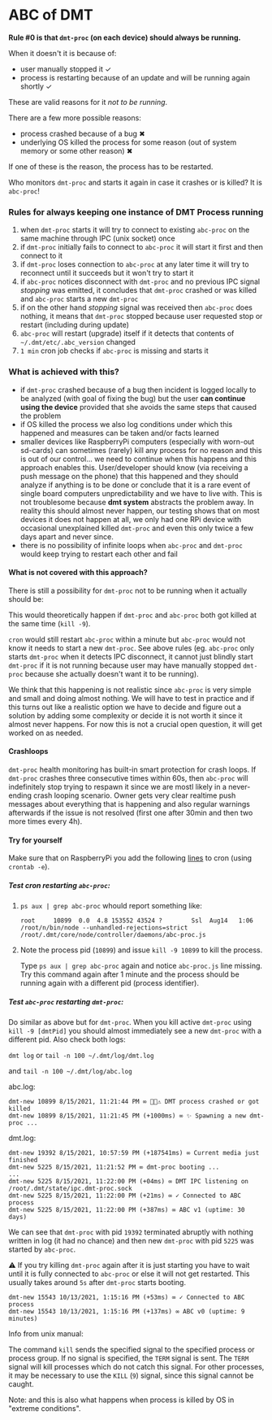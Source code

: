 # ABC of DMT

**Rule #0 is that `dmt-proc` (on each device) should always be running.**

When it doesn't it is because of:

- user manually stopped it ✓
- process is restarting because of an update and will be running again shortly ✓

These are valid reasons for it _not to be running_.

There are a few more possible reasons:

- process crashed because of a bug ✖
- underlying OS killed the process for some reason (out of system memory or some other reason) ✖

If one of these is the reason, the process has to be restarted.

Who monitors `dmt-proc` and starts it again in case it crashes or is killed? It is `abc-proc`!

### Rules for always keeping one instance of DMT Process running

1) when `dmt-proc` starts it will try to connect to existing `abc-proc` on the same machine through IPC (unix socket) once
2) if `dmt-proc` initially fails to connect to `abc-proc` it will start it first and then connect to it
3) if `dmt-proc` loses connection to `abc-proc` at any later time it will try to reconnect until it succeeds but it won't try to start it
4) if `abc-proc` notices disconnect with `dmt-proc` and no previous IPC signal *stopping* was emitted, 
   it concludes that `dmt-proc` crashed or was killed and `abc-proc` starts a new `dmt-proc`
5) if on the other hand _stopping_ signal was received then `abc-proc` does nothing,
   it means that `dmt-proc` stopped because user requested stop or restart (including during update)
6) `abc-proc` will restart (upgrade) itself if it detects that contents of `~/.dmt/etc/.abc_version` changed
7) `1 min` cron job checks if `abc-proc` is missing and starts it

### What is achieved with this?

- if `dmt-proc` crashed because of a bug then incident is logged locally to be analyzed (with goal of fixing the bug) but the user **can continue using the device** provided that she avoids the same steps that caused the problem
- if OS killed the process we also log conditions under which this happened and measures can be taken and/or facts learned
- smaller devices like RaspberryPi computers (especially with worn-out sd-cards) can sometimes (rarely) kill any process for no reason and this is out of our control... we need to continue when this happens and this approach enables this. User/developer should know (via receiving a push message on the phone) that this happened and they should analyze if anything is to be done or conclude that it is a rare event of single board computers unpredictability and we have to live with. This is not troublesome because **dmt system** abstracts the problem away. In reality this should almost never happen, our testing shows that on most devices it does not happen at all, we only had one RPi device with occasional unexplained killed `dmt-proc` and even this only twice a few days apart and never since.
- there is no possibility of infinite loops when `abc-proc` and `dmt-proc` would keep trying to restart each other and fail

#### What is not covered with this approach?

There is still a possibility for `dmt-proc` not to be running when it actually should be:

This would theoretically happen if `dmt-proc` and `abc-proc`  both got killed at the same time (`kill -9`).

`cron` would still restart `abc-proc` within a minute but `abc-proc` would not know it needs to start a new `dmt-proc`. See above rules (eg. `abc-proc` only starts `dmt-proc` when it detects IPC disconnect, it cannot just blindly start `dmt-proc` if it is not running because user may have manually stopped `dmt-proc` because she actually doesn't want it to be running).

We think that this happening is not realistic since `abc-proc` is very simple and small and doing almost nothing. We will have to test in practice and if this turns out like a realistic option we have to decide and figure out a solution by adding some complexity or decide it is not worth it since it almost never happens. For now this is not a crucial open question, it will get worked on as needed.

#### Crashloops

`dmt-proc` health monitoring has built-in smart protection for crash loops. If `dmt-proc` crashes three consecutive times within 60s, then `abc-proc` will indefinitely stop trying to respawn it since we are mostl likely in a never-ending crash looping scenario. Owner gets very clear realtime push messages about everything that is happening and also regular warnings afterwards if the issue is not resolved (first one after 30min and then two more times every 4h).

#### Try for yourself

Make sure that on RaspberryPi you add the following [lines](https://github.com/uniqpath/dmt/blob/main/etc/cron/readme.txt) to cron (using `crontab -e`).

##### Test cron restarting `abc-proc`:

1. `ps aux | grep abc-proc` whould report something like:

   ```
   root     10899  0.0  4.8 153552 43524 ?        Ssl  Aug14   1:06 /root/n/bin/node --unhandled-rejections=strict /root/.dmt/core/node/controller/daemons/abc-proc.js
   ```

2. Note the process pid (`10899`) and issue `kill -9 10899` to kill the process.

   Type `ps aux | grep abc-proc` again and notice `abc-proc.js` line missing. Try this command again after 1 minute and the process should be running again with a different pid (process identifier).

##### Test `abc-proc` restarting `dmt-proc`:

Do similar as above but for `dmt-proc`. When you kill active `dmt-proc` using `kill -9 [dmtPid]` you should almost immediately see a new `dmt-proc` with a different pid. Also check both logs:

`dmt log` or `tail -n 100 ~/.dmt/log/dmt.log`

and `tail -n 100 ~/.dmt/log/abc.log`

abc.log:

```
dmt-new 10899 8/15/2021, 11:21:44 PM ∞ 🛑😱⚠️ DMT process crashed or got killed
dmt-new 10899 8/15/2021, 11:21:45 PM (+1000ms) ∞ ✨ Spawning a new dmt-proc ...
```

dmt.log:

```
dmt-new 19392 8/15/2021, 10:57:59 PM (+187541ms) ∞ Current media just finished
dmt-new 5225 8/15/2021, 11:21:52 PM ∞ dmt-proc booting ...
...
dmt-new 5225 8/15/2021, 11:22:00 PM (+04ms) ∞ DMT IPC listening on /root/.dmt/state/ipc.dmt-proc.sock
dmt-new 5225 8/15/2021, 11:22:00 PM (+21ms) ∞ ✓ Connected to ABC process
dmt-new 5225 8/15/2021, 11:22:00 PM (+387ms) ∞ ABC v1 (uptime: 30 days)
```

We can see that `dmt-proc` with pid `19392` terminated abruptly with nothing written in log (it had no chance) and then new `dmt-proc` with pid `5225` was started by `abc-proc`.

⚠️ If you try killing `dmt-proc` again after it is just starting you have to wait until it is fully connected to `abc-proc` or else it will not get restarted. This usually takes around `5s` after `dmt-proc` starts booting.

```
dmt-new 15543 10/13/2021, 1:15:16 PM (+53ms) ∞ ✓ Connected to ABC process
dmt-new 15543 10/13/2021, 1:15:16 PM (+137ms) ∞ ABC v0 (uptime: 9 minutes)
```

Info from unix manual:

The command `kill` sends the specified signal to the specified process or process group. If no signal is specified, the `TERM` signal is sent. The `TERM` signal will kill processes which do not catch this signal. For other processes, it may be necessary to use the `KILL` (`9`) signal, since this signal cannot be caught.

Note: and this is also what happens when process is killed by OS in "extreme conditions".
